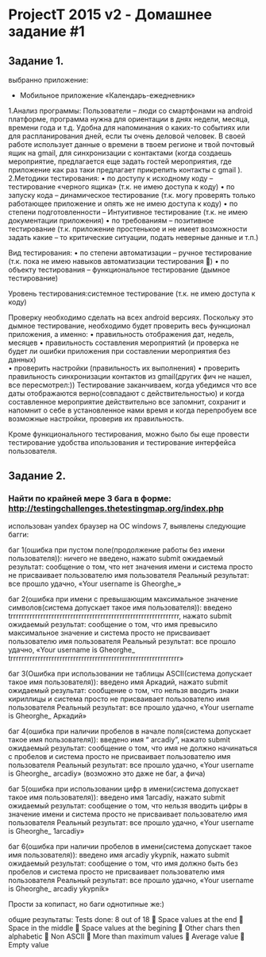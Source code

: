 # ProjectT 2015 v2 - Домашнее задание #1
## Задание 1.
выбранно приложение:
- Мобильное приложение «Календарь-ежедневник»

1.Анализ программы: 
	Пользователи – люди со смартфонами на android платформе, программа нужна для ориентации в днях недели, месяца, времени года и т.д. Удобна для напоминания о каких-то событиях или для распланирования дней, если ты очень деловой человек. В своей работе использует данные о времени в твоем регионе и твой почтовый ящик на gmail, для синхронизации с контактами (когда создаешь мероприятие, предлагается еще задать гостей мероприятия, где приложение как раз таки предлагает прикрепить контакты с gmail ).
2.Методики тестирования:
•	по доступу к исходному коду – тестирование «черного ящика» (т.к. не имею доступа к коду)
•	по запуску кода – динамическое тестирование (т.к. могу проверять только работающее приложение и опять же не имею доступа к коду)
•	по степени подготовленности – Интуитивное тестирование (т.к. не имею документации приложения)
•	по требованиям – позитивное тестирование (т.к. приложение простенькое и не имеет возможности задать какие – то критические ситуации, подать неверные данные и т.п.)

Вид тестирования:
•	по степени автоматизации – ручное тестирование (т.к. пока не имею навыков автоматизации тестирования )
•	по объекту тестирования – функциональное тестирование (дымное тестирование)

   Уровень тестирования:системное тестирование (т.к. не имею доступа к коду)
   
Проверку необходимо сделать на всех android версиях.
Поскольку это дымное тестирование, необходимо будет проверить весь функционал приложения, а именно:
•	правильность отображения дат, недель, месяцев
•	правильность составления мероприятий (и проверка не будет ли ошибки приложения при составлении мероприятия без данных)	
•	проверить настройки (правильность их выполнения)
•	проверить правильность синхронизации контактов из gmail(других фич не нашел, все пересмотрел:))
Тестирование заканчиваем, когда убедимся что все даты отображаются верно(совпадают с действительностью) и когда составленное мероприятие действительно все запомнит, сохранит и напомнит о себе в установленное нами время и когда перепробуем все возможные настройки, проверив их правильность.

Кроме функционального тестирования, можно было бы еще провести тестирование удобства ипользования и тестирование интерфейса пользователя.





## Задание 2.

### Найти по крайней мере 3 бага в форме: http://testingchallenges.thetestingmap.org/index.php


использован yandex браузер на ОС windows 7, выявлены следующие багги:

баг 1(ошибка при пустом поле(продолжение работы без имени пользователя)):
ничего не введено, нажато submit
ожидаемый результат: сообщение о том, что нет значения имени и система просто не присваивает пользователю имя пользователя
Реальный результат: все прошло удачно, «Your username is Gheorghe_»

баг 2(ошибка при имени с превышающим максимальное значение символов(система допускает такое имя пользователя)):
введено trrrrrrrrrrrrrrrrrrrrrrrrrrrrrrrrrrrrrrrrrrrrrrrrrrrrrrrrrrrrrr, нажато submit
ожидаемый результат: сообщение о том, что имя превысило максимальное значение и система просто не присваивает пользователю имя пользователя
Реальный результат: все прошло удачно, «Your username is Gheorghe_ trrrrrrrrrrrrrrrrrrrrrrrrrrrrrrrrrrrrrrrrrrrrrrrrrrrrrrrrrrrrrr»

баг 3(Ошибка при использовании не таблицы ASCII(система допускает такое имя пользователя)):
введено имя Аркадий, нажато submit
ожидаемый результат: сообщение о том, что нельзя вводить знаки кириллицы и система просто не присваивает пользователю имя пользователя
Реальный результат: все прошло удачно, «Your username is Gheorghe_ Аркадий»

баг 4(ошибка при наличии пробелов в начале поля(система допускает такое имя пользователя)):
введено имя “            arcadiy”, нажато submit
ожидаемый результат: сообщение о том, что имя не должно начинаться с пробелов и система просто не присваивает пользователю имя пользователя
Реальный результат: все прошло удачно, «Your username is Gheorghe_ arcadiy»
(возможно это даже не баг, а фича)

баг 5(ошибка при использовании цифр в имени(система допускает такое имя пользователя)):
введено имя 1arcadiy, нажато submit
ожидаемый результат: сообщение о том, что нельзя вводить цифры в значение имени и система просто не присваивает пользователю имя пользователя
Реальный результат: все прошло удачно, «Your username is Gheorghe_ 1arcadiy»

баг 6(ошибка при наличии пробелов в имени(система допускает такое имя пользователя)):
введено имя arcadiy  ykypnik, нажато submit
ожидаемый результат: сообщение о том, что имя должно быть без пробелов и система просто не присваивает пользователю имя пользователя
Реальный результат: все прошло удачно, «Your username is Gheorghe_ arcadiy  ykypnik»

Прости за копипаст, но баги однотипные же:)

общие результаты:
Tests done: 8 out of 18
	Space values at the end
	Space in the middle
	Space values at the begining
	Other chars then alphabetic
	Non ASCII
	More than maximum values
	Average value
	Empty value



